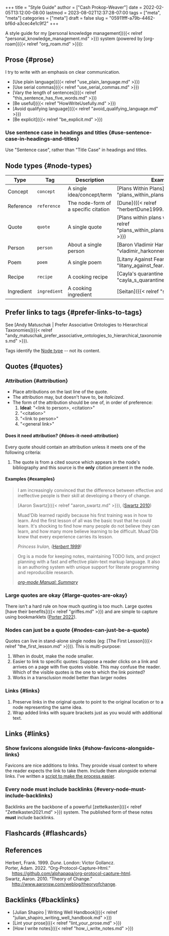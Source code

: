 +++
title = "Style Guide"
author = ["Cash Prokop-Weaver"]
date = 2022-02-05T13:12:00-08:00
lastmod = 2023-08-02T12:37:28-07:00
tags = ["meta", "meta"]
categories = ["meta"]
draft = false
slug = "05911fff-a79b-4462-bf6d-a3cec4e1c9f2"
+++

A style guide for my [personal knowledge management]({{< relref "personal_knowledge_management.md" >}}) system (powered by [org-roam]({{< relref "org_roam.md" >}})):


## Prose {#prose}

I try to write with an emphasis on clear communication.

-   [Use plain language]({{< relref "use_plain_language.md" >}})
-   [Use serial commas]({{< relref "use_serial_commas.md" >}})
-   [Vary the length of sentences]({{< relref "this_sentence_has_five_words.md" >}})
-   [Be useful]({{< relref "HowWriteUsefully.md" >}})
-   [Avoid qualifying language]({{< relref "avoid_qualifying_language.md" >}})
-   [Be explicit]({{< relref "be_explicit.md" >}})


### Use sentence case in headings and titles {#use-sentence-case-in-headings-and-titles}

Use "Sentence case", rather than "Title Case" in headings and titles.


## Node types {#node-types}

| Type       | Tag          | Description                          | Example                                                                                |
|------------|--------------|--------------------------------------|----------------------------------------------------------------------------------------|
| Concept    | `concept`    | A single idea/concept/term           | [Plans Within Plans]({{< relref "plans_within_plans.md" >}})                           |
| Reference  | `reference`  | The node-form of a specific citation | [Dune]({{< relref "herbertDune1999.md" >}})                                            |
| Quote      | `quote`      | A single quote                       | [Plans within plans within plans]({{< relref "plans_within_plans_within_plans.md" >}}) |
| Person     | `person`     | About a single person                | [Baron Vladimir Harkonnen]({{< relref "vladimir_harkonnen.md" >}})                     |
| Poem       | `poem`       | A single poem                        | [Litany Against Fear]({{< relref "litany_against_fear.md" >}})                         |
| Recipe     | `recipe`     | A cooking recipe                     | [Cayla's quarantine ramen]({{< relref "cayla_s_quarantine_ramen.md" >}})               |
| Ingredient | `ingredient` | A cooking ingredient                 | [Seitan]({{< relref "seitan.md" >}})                                                   |


## Prefer links to tags {#prefer-links-to-tags}

See [Andy Matuschak | Prefer Associative Ontologies to Hierarchical Taxonomies]({{< relref "andy_matuschak_prefer_associative_ontologies_to_hierarchical_taxonomies.md" >}}).

Tags identify the [Node type](#node-types) -- not its content.


## Quotes {#quotes}


### Attribution {#attribution}

-   Place attributions on the last line of the quote.
-   The attribution may, but doesn't have to, be _italicized_.
-   The form of the attribution should be one of, in order of preference:
    1.  **Ideal**: "&lt;link to person&gt;, &lt;citation&gt;"
    2.  "&lt;citation&gt;"
    3.  "&lt;link to person&gt;"
    4.  "&lt;general link&gt;"


#### Does it need attribution? {#does-it-need-attribution}

Every quote should contain an attribution unless it meets one of the following criteria:

1.  The quote is from a cited source which appears in the node's bibliography and this source is the **only** citation present in the node.


#### Examples {#examples}

> I am increasingly convinced that the difference between effective and ineffective people is their skill at developing a theory of change.
>
> [Aaron Swartz]({{< relref "aaron_swartz.md" >}}), (<a href="#citeproc_bib_item_3">Swartz 2010</a>)

<!--quoteend-->

> Muad'Dib learned rapidly because his first training was in how to learn. And the first lesson of all was the basic trust that he could learn. It's shocking to find how many people do not believe they can learn, and how many more believe learning to be difficult. Muad'Dib knew that every experience carries its lesson.
>
> _Princess Irulan, (<a href="#citeproc_bib_item_1">Herbert 1999</a>)_

<!--quoteend-->

> Org is a mode for keeping notes, maintaining TODO lists, and project planning with a fast and effective plain-text markup language. It also is an authoring system with unique support for literate programming and reproducible research.
>
> _[org-mode Manual: Summary](https://orgmode.org/manual/Summary.html)_


### Large quotes are okay {#large-quotes-are-okay}

There isn't a hard rule on how much quoting is too much. Large quotes [have their benefits]({{< relref "griffes.md" >}}) and are simple to capture using bookmarklets (<a href="#citeproc_bib_item_2">Porter 2022</a>).


### Nodes can just be a quote {#nodes-can-just-be-a-quote}

Quotes can live in stand-alone single nodes (eg: [The First Lesson]({{< relref "the_first_lesson.md" >}})). This is multi-purpose:

1.  When in doubt, make the node smaller.
2.  Easier to link to specific quotes: Suppose a reader clicks on a link and arrives on a page with five quotes visible. This may confuse the reader. Which of the visible quotes is the one to which the link pointed?
3.  Works in a transclusion model better than larger nodes


### Links {#links}

1.  Preserve links in the original quote to point to the original location or to a node representing the same idea.
2.  Wrap added links with square brackets just as you would with additional text.


## Links {#links}


### Show favicons alongside links {#show-favicons-alongside-links}

Favicons are nice additions to links. They provide visual context to where the reader expects the link to take them. Include them alongside external links. I've written a [script to make the process easier](https://github.com/cashweaver/basic-favicon-links).


### Every node must include backlinks {#every-node-must-include-backlinks}

Backlinks are the backbone of a powerful [zettelkasten]({{< relref "Zettelkasten2021.md" >}}) system. The published form of these notes **must** include backlinks.


## Flashcards {#flashcards}

## References

<style>.csl-entry{text-indent: -1.5em; margin-left: 1.5em;}</style><div class="csl-bib-body">
  <div class="csl-entry"><a id="citeproc_bib_item_1"></a>Herbert, Frank. 1999. <i>Dune</i>. London: Victor Gollancz.</div>
  <div class="csl-entry"><a id="citeproc_bib_item_2"></a>Porter, Adam. 2022. “Org-Protocol-Capture-Html.” <a href="https://github.com/alphapapa/org-protocol-capture-html">https://github.com/alphapapa/org-protocol-capture-html</a>.</div>
  <div class="csl-entry"><a id="citeproc_bib_item_3"></a>Swartz, Aaron. 2010. “Theory of Change.” <a href="http://www.aaronsw.com/weblog/theoryofchange">http://www.aaronsw.com/weblog/theoryofchange</a>.</div>
</div>


## Backlinks {#backlinks}

-   [Julian Shapiro | Writing Well Handbook]({{< relref "julian_shapiro_writing_well_handbook.md" >}})
-   [Lint your prose]({{< relref "lint_your_prose.md" >}})
-   [How I write notes]({{< relref "how_i_write_notes.md" >}})
